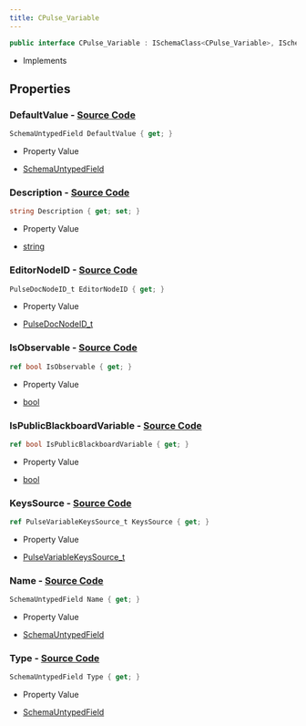 ```yaml
---
title: CPulse_Variable
---
```


```csharp
public interface CPulse_Variable : ISchemaClass<CPulse_Variable>, ISchemaField, ISchemaClass, INativeHandle
```

- Implements

## Properties

### **DefaultValue** - [Source Code](https://github.com/swiftly-solution/swiftlys2/blob/main/managed/src/SwiftlyS2.Generated/Schemas/Interfaces/CPulse_Variable.cs#L25)

```csharp
SchemaUntypedField DefaultValue { get; }
```

- Property Value

- [SchemaUntypedField](/docs/api/shared/schemas/schemauntypedfield)

### **Description** - [Source Code](https://github.com/swiftly-solution/swiftlys2/blob/main/managed/src/SwiftlyS2.Generated/Schemas/Interfaces/CPulse_Variable.cs#L19)

```csharp
string Description { get; set; }
```

- Property Value

- [string](https://learn.microsoft.com/dotnet/api/system.string)

### **EditorNodeID** - [Source Code](https://github.com/swiftly-solution/swiftlys2/blob/main/managed/src/SwiftlyS2.Generated/Schemas/Interfaces/CPulse_Variable.cs#L33)

```csharp
PulseDocNodeID_t EditorNodeID { get; }
```

- Property Value

- [PulseDocNodeID_t](/docs/api/shared/schemadefinitions/pulsedocnodeid_t)

### **IsObservable** - [Source Code](https://github.com/swiftly-solution/swiftlys2/blob/main/managed/src/SwiftlyS2.Generated/Schemas/Interfaces/CPulse_Variable.cs#L31)

```csharp
ref bool IsObservable { get; }
```

- Property Value

- [bool](https://learn.microsoft.com/dotnet/api/system.boolean)

### **IsPublicBlackboardVariable** - [Source Code](https://github.com/swiftly-solution/swiftlys2/blob/main/managed/src/SwiftlyS2.Generated/Schemas/Interfaces/CPulse_Variable.cs#L29)

```csharp
ref bool IsPublicBlackboardVariable { get; }
```

- Property Value

- [bool](https://learn.microsoft.com/dotnet/api/system.boolean)

### **KeysSource** - [Source Code](https://github.com/swiftly-solution/swiftlys2/blob/main/managed/src/SwiftlyS2.Generated/Schemas/Interfaces/CPulse_Variable.cs#L27)

```csharp
ref PulseVariableKeysSource_t KeysSource { get; }
```

- Property Value

- [PulseVariableKeysSource_t](/docs/api/shared/schemadefinitions/pulsevariablekeyssource_t)

### **Name** - [Source Code](https://github.com/swiftly-solution/swiftlys2/blob/main/managed/src/SwiftlyS2.Generated/Schemas/Interfaces/CPulse_Variable.cs#L17)

```csharp
SchemaUntypedField Name { get; }
```

- Property Value

- [SchemaUntypedField](/docs/api/shared/schemas/schemauntypedfield)

### **Type** - [Source Code](https://github.com/swiftly-solution/swiftlys2/blob/main/managed/src/SwiftlyS2.Generated/Schemas/Interfaces/CPulse_Variable.cs#L22)

```csharp
SchemaUntypedField Type { get; }
```

- Property Value

- [SchemaUntypedField](/docs/api/shared/schemas/schemauntypedfield)

